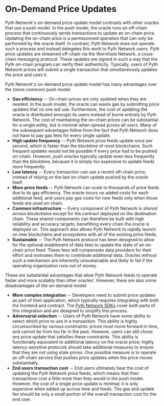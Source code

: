 # On-Demand Price Updates

Pyth Network's on-demand price update model contrasts with other oracles that use a push model.
In the push model, the oracle runs an off-chain process that continuously sends transactions to update an on-chain price.
Updating the on-chain price is a permissioned operation that can only be performed by the oracle itself.
In contrast, Pyth Network does not operate such a process and instead delegates this work to Pyth Network users.
Pyth price updates are streamed off-chain via the Wormhole Network, a cross-chain messaging protocol.
These updates are signed in such a way that the Pyth on-chain program can verify their authenticity.
Typically, users of Pyth Network prices will submit a single transaction that simultaneously updates the price and uses it.

Pyth Network's on-demand price update model has many advantages over the (more common) push model:

- **Gas efficiency** -- On-chain prices are only updated when they are needed.
  In the push model, the oracle can waste gas by submitting price updates that no one will use.
  Furthermore, the cost of updating the oracle is distributed amongst its users instead of borne entirely by Pyth Network.
  The cost of maintaining the on-chain prices can be substantial for a single entity, but is minimal when spread across all users.
  Many of the subsequent advantages follow from the fact that Pyth Network does not have to pay gas fees for every single update.
- **High update frequency** -- Pyth Network price feeds update once per second, which is faster than the blocktime of most blockchains.
  Such frequent updates would not be possible if every price had to be pushed on-chain.
  However, push oracles typically update even less frequently than the blocktime, because it is simply too expensive to update feeds more frequently.
- **Low latency** -- Every transaction can use a recent off-chain price, instead of relying on the last on-chain update pushed by the oracle itself.
- **More price feeds** -- Pyth Network can scale to thousands of price feeds due to its gas efficiency.
  The oracle incurs no added costs for each additional feed, and users pay gas costs for new feeds only when those feeds are used on-chain.
- **Common infrastructure** -- Every component of Pyth Network is *shared across blockchains* except for the contract deployed on the destination chain.
  These shared components can therefore be built with high reliability and accuracy targets, benefitting every chain the oracle is deployed on.
  This approach also allows Pyth Network to rapidly launch on new blockchains and ecosystems with all of the existing price feeds.
- **Sustainable** -- The Pyth Network protocol has been designed to allow for the optional enablement of data fees to update the state of an on-chain price feed.
  These fees will compensate data providers for their effort and motivates them to contribute additional data.
  Oracles without such a mechanism are inherently unsustainable and likely to fail if the operating organization runs out of money.

These are substantial advantages that allow Pyth Network feeds to operate faster and more scalably than other oracles'.
However, there are also some disadvantages of the on-demand model:

- **More complex integration** -- Developers need to submit price updates as part of their application, which typically requires integrating with both the frontend and contract.
  The [Pyth Network SDKs](consume-data.md) cover both parts of this integration and are designed to simplify this process.
- **Adversarial selection** -- Users of Pyth Network have some ability to select which price to use in a transaction.
  This ability is highly circumscribed by various constraints: prices must move forward in time, and cannot be from too far in the past.
  However, users can still chose any price update that satisfies these constraints.
  This ability is functionally equivalent to additional latency on the oracle price; highly latency-sensitive protocols should take additional measures to ensure that they are not using stale prices.
  One possible measure is to operate an off-chain service that pushes price updates when the price moves substantially.
- **End users transaction cost** -- End users ultimately bear the cost of updating the Pyth Network price feeds, which means that their transactions cost a little more than they would in the push model.
  However, the cost of a single price update is minimal; it is only expensive when added up across time and feeds.
  The gas and update fee should be only a small portion of the overall transaction cost for the end user.

